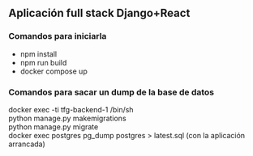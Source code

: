<h2>Aplicación full stack Django+React</h2>
<h3>Comandos para iniciarla</h3>
<ul>
  <li>npm install</li>
  <li>npm run build</li>
  <li>docker compose up</li>
 </ul>
 <h3>Comandos para sacar un dump de la base de datos</h3>
docker exec -ti tfg-backend-1 /bin/sh <br>
python manage.py makemigrations<br>
python manage.py migrate<br>
docker exec postgres pg_dump postgres > latest.sql (con la aplicación arrancada)<br>

